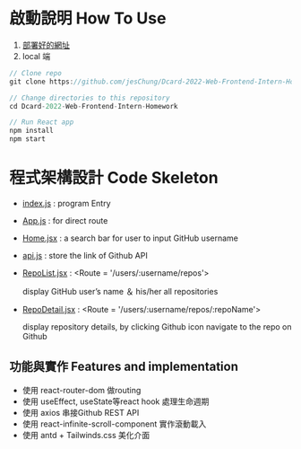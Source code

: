 # 啟動說明 ****How To Use****

1. [部署好的網址](https://dcard-2022-web-frontend-intern-homework-delta.vercel.app/)
2. local 端
```js
// Clone repo 
git clone https://github.com/jesChung/Dcard-2022-Web-Frontend-Intern-Homework.git

// Change directories to this repository
cd Dcard-2022-Web-Frontend-Intern-Homework

// Run React app
npm install
npm start
```
# ****程式架構設計 Code Skeleton****

- [index.js](https://github.com/jesChung/Dcard-2022-Web-Frontend-Intern-Homework/blob/main/src/index.js) : program Entry
- [App.js](https://github.com/jesChung/Dcard-2022-Web-Frontend-Intern-Homework/blob/main/src/App.js) : for direct route
- [Home.jsx](https://github.com/jesChung/Dcard-2022-Web-Frontend-Intern-Homework/blob/main/src/Home.jsx) : a search bar for user to input GitHub username
- [api.js](https://github.com/jesChung/Dcard-2022-Web-Frontend-Intern-Homework/blob/main/src/service/api.js) : store the link of Github API
- [RepoList.jsx](https://github.com/jesChung/Dcard-2022-Web-Frontend-Intern-Homework/blob/main/src/RepoList.jsx) : <Route = '/users/:username/repos'>
    
    display GitHub user’s name ＆ his/her all repositories
    
- [RepoDetail.jsx](https://github.com/jesChung/Dcard-2022-Web-Frontend-Intern-Homework/blob/main/src/RepoDetail.jsx) : <Route = '/users/:username/repos/:repoName'>
    
    display repository details, by clicking Github icon navigate to the repo on Github
    
## **功能與實作 Features and implementation**

- 使用 react-router-dom 做routing
- 使用 useEffect, useState等react hook 處理生命週期
- 使用 axios 串接Github REST API
- 使用 react-infinite-scroll-component 實作滾動載入
- 使用 antd + Tailwinds.css 美化介面
